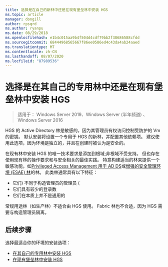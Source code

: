 ```yaml
---
title: 选择是在自己的新林中还是在现有堡垒林中安装 HGS
ms.topic: article
manager: dongill
author: rpsqrd
ms.author: ryanpu
ms.date: 08/29/2018
ms.openlocfilehash: e1b4c015aa9b4f504d4cdf79bb2f38686588cfdd
ms.sourcegitcommit: 68444968565667f86ee0586ed4c43da4ab24aaed
ms.translationtype: MT
ms.contentlocale: zh-CN
ms.lasthandoff: 08/07/2020
ms.locfileid: "87989536"
---
```

# <a name="choose-whether-to-install-hgs-in-its-own-dedicated-forest-or-in-an-existing-bastion-forest"></a>选择是在其自己的专用林中还是在现有堡垒林中安装 HGS

>适用于： Windows Server 2019、Windows Server (半年频道) 、Windows Server 2016


HGS 的 Active Directory 林是敏感的，因为其管理员有权访问控制受防护的 Vm 的密钥。
默认安装将设置一个专用于 HGS 的新林，并配置其他依赖项。
建议使用此选项，因为环境是独立的，并且在创建时被认为是安全的。

在现有林中安装 HGS 的唯一技术要求是添加到根域;非根域不受支持。 但也存在使用现有林的操作要求和与安全相关的最佳实践。
特意构建适当的林来提供一个敏感功能，如[Privileged Access Management 用于 AD DS](/microsoft-identity-manager/pam/privileged-identity-management-for-active-directory-domain-services)或[增强的安全管理环境 (ESAE) 林](../../identity/securing-privileged-access/securing-privileged-access-reference-material.md#esae-administrative-forest-design-approach)的林。
此类林通常具有以下特征：

- 它们) 不同于构造管理员的管理员 (
- 它们具有较少的登录数
- 它们在本质上并不是通用的

常规用途林（如生产林）不适合由 HGS 使用。
Fabric 林也不合适，因为 HGS 需要与构造管理员隔离。

## <a name="next-step"></a>后续步骤

选择最适合你的环境的安装选项：

- [在其自己的专用林中安装 HGS](guarded-fabric-install-hgs-default.md)
- [在现有堡垒林中安装 HGS](guarded-fabric-install-hgs-in-a-bastion-forest.md)